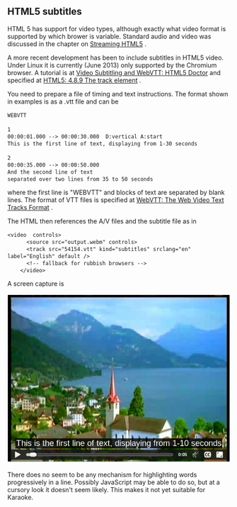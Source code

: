 
##  HTML5 subtitles 


HTML 5 has support for video types, although exactly what video
format is supported by which brower is variable.
Standard audio and video was discussed in the chapter
on [Streaming HTML5](../../Streaming/HTML5/) .


A more recent development has been to include subtitles in HTML5 video.
Under Linux it is currently (June 2013) only supported by the Chromium
browser. A tutorial is at [Video Subtitling and WebVTT:  HTML5 Doctor](html5doctor.com/video-subtitling-and-webvtt/) and specified at [HTML5: 4.8.9 The track element](http://dev.w3.org/html5/spec-preview/the-track-element.html) .


You need to prepare a file of timing and text instructions.
The format shown in examples is as a .vtt file and can be

```
WEBVTT

1
00:00:01.000 --> 00:00:30.000  D:vertical A:start
This is the first line of text, displaying from 1-30 seconds

2
00:00:35.000 --> 00:00:50.000
And the second line of text
separated over two lines from 35 to 50 seconds
```


where the first line is "WEBVTT" and blocks of text are separated by
blank lines.
The format of VTT files is specified at [WebVTT: The Web Video Text Tracks Format](http://dev.w3.org/html5/webvtt/) .


The HTML then references the A/V files and the subtitle file as in

```
<video  controls>
      <source src="output.webm" controls>
      <track src="54154.vtt" kind="subtitles" srclang="en" label="English" default />
      <!-- fallback for rubbish browsers -->
    </video>
```


A screen capture is


![alt text](chrome.png)


There does no seem to be any mechanism for highlighting words
progressively in a line.
Possibly JavaScript may be able to do so, but at a cursory look it
doesn't seem likely. This makes it not yet suitable for Karaoke.
